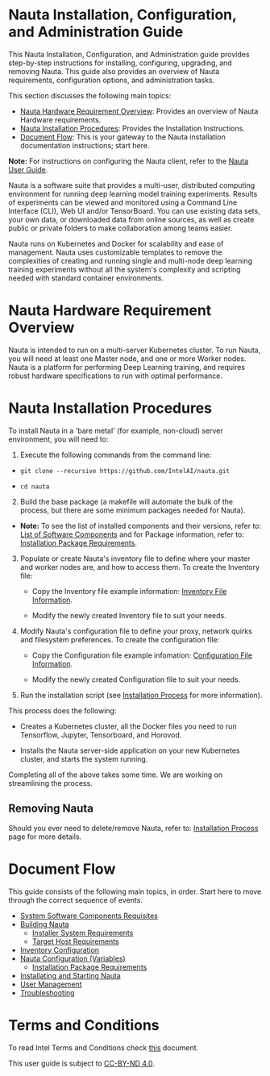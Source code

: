 # Nauta Installation, Configuration, and Administration Guide

This Nauta Installation, Configuration, and Administration guide provides step-by-step instructions for installing,   configuring, upgrading, and removing Nauta. This guide also provides an overview of Nauta requirements, configuration options, and administration tasks. 
 
This section discusses the following main topics: 

- [Nauta Hardware Requirement Overview](#nauta-hardware-requirement-overview): Provides an overview of Nauta Hardware requirements.   
- [Nauta Installation Procedures](#nauta-installation-procedures): Provides the Installation Instructions. 
- [Document Flow](#document-flow): This is your gateway to the Nauta installation documentation instructions; start here. 

**Note:** For instructions on configuring the Nauta client, refer to the [Nauta User Guide](../user-guide/).

Nauta is a software suite that provides a multi-user, distributed computing environment for running deep learning model training experiments. Results of experiments can be viewed and monitored using a Command Line Interface (CLI), Web UI and/or TensorBoard. You can use existing data sets, your own data, or downloaded data from online sources, as well as create public or private folders to make collaboration among teams easier. 

Nauta runs on Kubernetes and Docker for scalability and ease of management. Nauta uses customizable templates to remove the complexities of creating and running single and multi-node deep learning training experiments without all the system's complexity and scripting needed with standard container environments.

# Nauta Hardware Requirement Overview

Nauta is intended to run on a multi-server Kubernetes cluster. To run Nauta, you will need at least one Master node, and one or more Worker nodes. Nauta is a platform for performing Deep Learning training, and requires robust hardware specifications to run with optimal performance. 

# Nauta Installation Procedures

To install Nauta in a 'bare metal' (for example, non-cloud) server environment, you will need to:

1. Execute the following commands from the command line: 

 - `git clone --recursive https://github.com/IntelAI/nauta.git` 
 
 - `cd nauta`

2. Build the base package (a makefile will automate the bulk of the process, but there are some minimum packages needed for Nauta).

* **Note:** To see the list of installed components and their versions, refer to: [List of Software Components](./System_Software_Components_Requisites/SSCR.md) and for Package information, refer to: [Installation Package Requirements](./Installation_Package_Requirements/IPR.md).
 
3. Populate or create Nauta's inventory file to define where your master and worker nodes are, and how to access them. To create the Inventory file: 

   - Copy the Inventory file example information: [Inventory File Information](./Inventory_Tasks/IT.md).

   - Modify the newly created Inventory file to suit your needs. 

4. Modify Nauta's configuration file to define your proxy, network quirks and filesystem preferences. To create the configuration file: 

   - Copy the Configuration file example infomation: [Configuration File Information](./Configuration_Tasks_Variables/CTV.md).

   - Modify the newly created Configuration file to suit your needs. 

5. Run the installation script (see [Installation Process](./Installation_Process/IP.md) for more information). 

This process does the following:

- Creates a Kubernetes cluster, all the Docker files you need to run Tensorflow, Jupyter, Tensorboard, and Horovod.

- Installs the Nauta server-side application on your new Kubernetes cluster, and starts the system running.

Completing all of the above takes some time. We are working on streamlining the process. 

## Removing Nauta

Should you ever need to delete/remove Nauta, refer to: [Installation Process](../Installation_Process/IP.md) page for more details. 

# Document Flow

This guide consists of the following main topics, in order. Start here to move through the correct sequence of events. 

* [System Software Components Requisites](System_Software_Components_Requisites/SSCR.md)
* [Building Nauta](How_to_Build_Nauta/HBN.md)
    * [Installer System Requirements](Installer_System_Requirements/ISR.md)
    * [Target Host Requirements](Target_Host_Requirements/THR.md)
* [Inventory Configuration](Inventory_Tasks/IT.md)
* [Nauta Configuration (Variables)](Configuration_Tasks_Variables/CTV.md)
    * [Installation Package Requirements](Installation_Package_Requirements/IPR.md)
* [Installating and Starting Nauta](Installation_Process/IP.md)
* [User Management](User_Management/UM.md)
* [Troubleshooting](Troubleshooting/T.md)

# Terms and Conditions

To read Intel Terms and Conditions check [this](TaC.md) document.

This user guide is subject to [CC-BY-ND 4.0](https://creativecommons.org/licenses/by-nd/4.0/).
